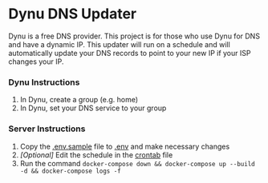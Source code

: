 # Dynu DNS Updater
Dynu is a free DNS provider. This project is for those who use Dynu for DNS and have a dynamic IP. This updater will run on a schedule and will automatically update your DNS records to point to your new IP if your ISP changes your IP.

### Dynu Instructions
1. In Dynu, create a group (e.g. home)
1. In Dynu, set your DNS service to your group

### Server Instructions
1. Copy the [.env.sample](./.env.sample) file to [.env](./.env) and make necessary changes
1. *[Optional]* Edit the schedule in the [crontab](./build/crontab) file
1. Run the command ```docker-compose down && docker-compose up --build -d && docker-compose logs -f```
